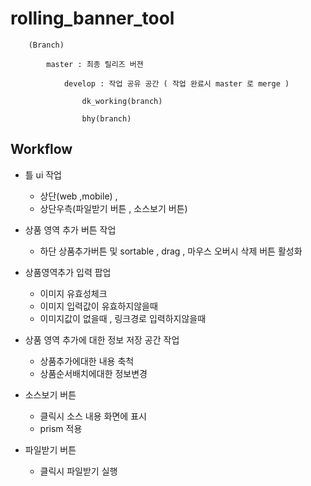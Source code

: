 # rolling_banner_tool

	
		(Branch)

			master : 최종 릴리즈 버젼 

				develop : 작업 공유 공간 ( 작업 완료시 master 로 merge )

					dk_working(branch)

					bhy(branch)

					



## Workflow


- 틀 ui 작업
	- 상단(web ,mobile) ,
	- 상단우측(파일받기 버튼 , 소스보기 버튼)

- 상품 영역 추가 버튼 작업
	- 하단 상품추가버튼 및 sortable , drag  , 마우스 오버시 삭제 버튼 활성화

- 상품영역추가 입력 팝업
	- 이미지 유효성체크
	- 이미지 입력값이 유효하지않을때
	- 이미지값이 없을때 , 링크경로 입력하지않을때

- 상품 영역 추가에 대한 정보 저장 공간 작업 
	- 상품추가에대한 내용 축척 
	- 상품순서배치에대한 정보변경
	
- 소스보기 버튼 
	- 클릭시 소스 내용 화면에 표시
	- prism 적용

- 파일받기 버튼
	- 클릭시 파일받기 실행
	
	

	

